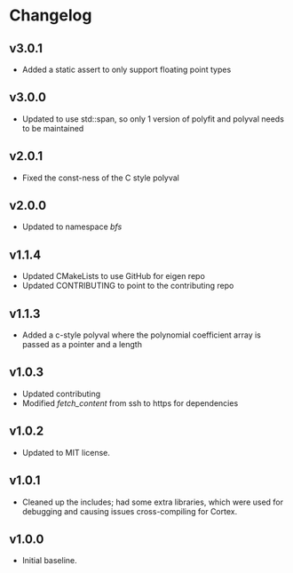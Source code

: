 # Changelog

## v3.0.1
- Added a static assert to only support floating point types

## v3.0.0
- Updated to use std::span, so only 1 version of polyfit and polyval needs to be maintained

## v2.0.1
- Fixed the const-ness of the C style polyval

## v2.0.0
- Updated to namespace *bfs*

## v1.1.4
- Updated CMakeLists to use GitHub for eigen repo
- Updated CONTRIBUTING to point to the contributing repo

## v1.1.3
- Added a c-style polyval where the polynomial coefficient array is passed as a pointer and a length

## v1.0.3
- Updated contributing
- Modified *fetch_content* from ssh to https for dependencies

## v1.0.2
- Updated to MIT license.

## v1.0.1
- Cleaned up the includes; had some extra libraries, which were used for debugging and causing issues cross-compiling for Cortex.

## v1.0.0
- Initial baseline.
